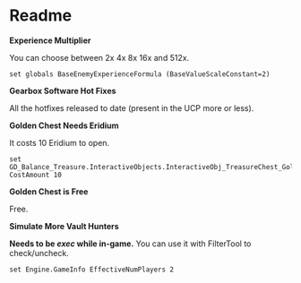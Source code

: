 Readme
=============

**Experience Multiplier**

You can choose between 2x 4x 8x 16x and 512x.

    set globals BaseEnemyExperienceFormula (BaseValueScaleConstant=2)

**Gearbox Software Hot Fixes**

All the hotfixes released to date (present in the UCP more or less).

**Golden Chest Needs Eridium**

It costs 10 Eridium to open.

    set GD_Balance_Treasure.InteractiveObjects.InteractiveObj_TreasureChest_Golden:BehaviorProviderDefinition_1.Behavior_SetUsabilityCost_10 CostAmount 10

**Golden Chest is Free**

Free.

**Simulate More Vault Hunters**

**Needs to be _exec_ while in-game.** You can use it with FilterTool to check/uncheck.

    set Engine.GameInfo EffectiveNumPlayers 2
